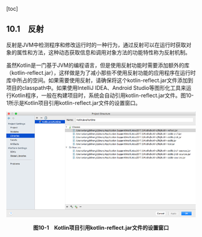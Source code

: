 [toc]

## 10.1　反射

反射是JVM中检测程序和修改运行时的一种行为，通过反射可以在运行时获取对象的属性和方法，这种动态获取信息和调用对象方法的功能特性称为反射机制。

虽然Kotlin是一门基于JVM的编程语言，但是使用反射功能时需要添加额外的库（kotlin-reflect.jar），这样做是为了减小那些不使用反射功能的应用程序在运行时库中所占的空间。如果需要使用反射，请确保将这个kotlin-reflect.jar文件添加到项目的classpath中。如果使用IntelliJ IDEA、Android Studio等图形化工具来运行Kotlin程序，一般在构建项目时，系统会自动引用kotlin-reflect.jar文件。图10-1所示是Kotlin项目引用kotlin-reflect.jar文件的设置窗口。

![46.png](./images/46.png)
<center class="my_markdown"><b class="my_markdown">图10-1　Kotlin项目引用kotlin-reflect.jar文件的设置窗口</b></center>

